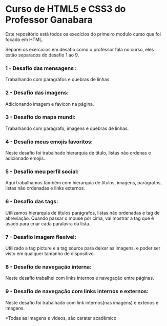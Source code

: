 # Curso de HTML5 e CSS3 do Professor Ganabara

Este repositório está todos os execícios do primeiro modulo curso que foi focado em HTML.

Separei os exercícios em desafio como o professor fala no curso, eles estão separados do desafio 1 ao 9.

### 1 - Desafio das mensagens :

Trabalhando com paragráfos e quebras de linhas.

### 2 - Desafio das imagens:

Adicionando imagem e favicon na página.

### 3 - Desafio do mapa mundi:

Trabalhando com parágrafo, imagens e quebras de linhas.

### 4 - Desafio meus emojis favoritos:

Neste desafio foi trabalhado hierarquia de título, listas não ordenas e adicionado emojis.

### 5 - Desafio meu perfil social:

Aqui trabalhamos também com hierarquia de títulos, imagens, parágrafos, listas não ordenadas e links externos.

### 6 - Desafio das tags: 

Utilizamos hierarquia de títulos parágrafos, listas não ordenadas e tag de abreviação. Quando passar o mouse por cima, vai mostrar a tag que é usado
para criar cada paralavra da lista.

### 7 - Desafio imagem flexível:

Utilizado a tag picture e a tag source para deixar as imagens, e poder ser visto em qualquer tamanho de dispositivo.

### 8 - Desafio de navegação interna:

Neste desafio trabalhei com links internos e navegação entre páginas.

### 9 - Desafio de navegação com links internos e externos:
Neste desafio foi trabalhado com link internos(nas imagens) e extenos e imagens.  


*Todas as imagens e vídeos, são carater acadêmico

